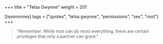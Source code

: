 +++
title = "Telsa Gwynne"
weight = 201

[taxonomies]
tags = ["quotes", "telsa gwynne", "permissions", "sex", "root"]
+++

> "Remember: While root can do most everything, there are certain
> privileges that only a partner can grant."

